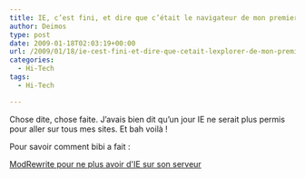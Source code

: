 ```yaml
---
title: IE, c’est fini, et dire que c’était le navigateur de mon premier amour…
author: Deimos
type: post
date: 2009-01-18T02:03:19+00:00
url: /2009/01/18/ie-cest-fini-et-dire-que-cetait-lexplorer-de-mon-premier-amour/
categories:
  - Hi-Tech
tags:
  - Hi-Tech

---
```


Chose dite, chose faite. J’avais bien dit qu’un jour IE ne serait plus permis pour aller sur tous mes sites. Et bah voilà !

Pour savoir comment bibi a fait :

[ModRewrite pour ne plus avoir d'IE sur son serveur](http://wiki.deimos.fr/Installation_et_configuration_d%27Apache_2#Redirection_avec_r.C3.A9.C3.A9criture_de_l.27URL)
